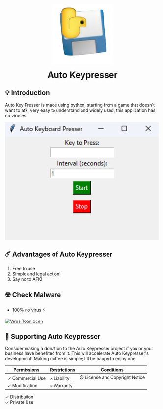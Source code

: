 <p align="center">
  <img width="200" src="https://raw.githubusercontent.com/reinvordprogramming/auto-keypresser/refs/heads/main/Assets/logo-AutoKeypresser.png" alt="logo-auto-keypresser">
  <h1 align="center" style="margin: 0 auto 0 auto;">Auto Keypresser</h1>

## 💡 Introduction

Auto Key Presser is made using python, starting from a game that doesn't want to afk, very easy to understand and widely used, this application has no viruses.

<img width="500" alt="Auto Keypresser GUI" src="https://raw.githubusercontent.com/reinvordprogramming/auto-keypresser/refs/heads/main/Assets/Auto%20Keypresser.png">

## ☄️  Advantages of Auto Keypresser

1. Free to use
2. Simple and legal action!
3. Say no to AFK!

## ☢️  Check Malware

- 100% no virus ⚡

<a href="https://www.virustotal.com/gui/home/upload" target="_blank"><img src="https://upload.wikimedia.org/wikipedia/commons/thumb/b/b7/VirusTotal_logo.svg/2560px-VirusTotal_logo.svg.png" alt="Virus Total Scan" width="180" ></a>


## 🦋 Supporting Auto Keypresser

Consider making a donation to the Auto Keypresser project if you or your business have benefited from it. This will accelerate Auto Keypresser's development! Making coffee is simple; I'll be happy to enjoy one.

| Permissions | Restrictions | Conditions
| --- | --- | ---
&check; Commercial Use | &times; Liability | &#x1f6c8; License and Copyright Notice
&check; Modification   | &times; Warranty
&check; Distribution  
&check; Private Use
